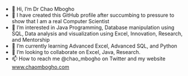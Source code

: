 - 👋 Hi, I’m Dr Chao Mbogho
- 👋 I have created this GitHub profile after succumbing to pressure to show that I am a real Computer Scientist 
- 👀 I’m interested in Java Programming, Database manipulation using SQL, Data analysis and visualization using Excel, Innovation, Research, and Mentorship
- 🌱 I’m currently learning Advanced Excel, Advanced SQL, and Python
- 💞️ I’m looking to collaborate on Excel, Java, Research. 
- 📫 How to reach me @chao_mbogho on Twitter and my website www.chaombogho.com 

<!---
DrC-Mbogho/about is a ✨ special ✨ repository because its `README.md` (this file) appears on your GitHub profile.
You can click the Preview link to take a look at your changes.
--->
